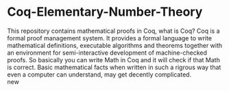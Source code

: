 # Coq-Elementary-Number-Theory
This repository contains mathematical proofs in Coq, what is Coq?
Coq is a formal proof management system. It provides a formal language to write mathematical definitions, 
executable algorithms and theorems together with an environment for semi-interactive development of machine-checked proofs.
So basically you can write Math in Coq and it will check if that Math is correct.
Basic mathematical facts when written in such a rigrous way that even a computer can understand, may get decently complicated.
</br> new










